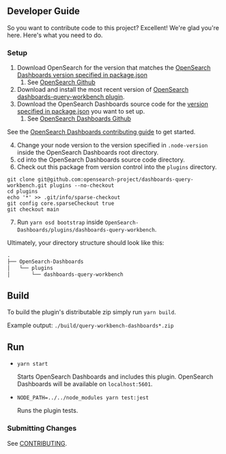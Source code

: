 ## Developer Guide

So you want to contribute code to this project? Excellent! We're glad you're here. Here's what you need to do.

### Setup

1. Download OpenSearch for the version that matches the [OpenSearch Dashboards version specified in package.json](package.json)
   1. See [OpenSearch Github](https://github.com/opensearch-project/OpenSearch)
2. Download and install the most recent version of [OpenSearch dashboards-query-workbench plugin](https://github.com/opensearch-project/dashboards-query-workbench).
3. Download the OpenSearch Dashboards source code for the [version specified in package.json](package.json) you want to set up.
   1. See [OpenSearch Dashboards Github](https://github.com/opensearch-project/OpenSearch-Dashboards) 

See the [OpenSearch Dashboards contributing guide](https://github.com/opensearch-project/OpenSearch-Dashboards/blob/main/CONTRIBUTING.md) to get started.
   
4. Change your node version to the version specified in `.node-version` inside the OpenSearch Dashboards root directory.
5. cd into the OpenSearch Dashboards source code directory.
6. Check out this package from version control into the `plugins` directory.
```
git clone git@github.com:opensearch-project/dashboards-query-workbench.git plugins --no-checkout
cd plugins
echo '*' >> .git/info/sparse-checkout
git config core.sparseCheckout true
git checkout main
```
7. Run `yarn osd bootstrap` inside `OpenSearch-Dashboards/plugins/dashboards-query-workbench`.

Ultimately, your directory structure should look like this:

```md
.
├── OpenSearch-Dashboards
│   └── plugins
│       └── dashboards-query-workbench
```


## Build

To build the plugin's distributable zip simply run `yarn build`.

Example output: `./build/query-workbench-dashboards*.zip`


## Run

- `yarn start`

  Starts OpenSearch Dashboards and includes this plugin. OpenSearch Dashboards will be available on `localhost:5601`.

- `NODE_PATH=../../node_modules yarn test:jest`

  Runs the plugin tests.


### Submitting Changes

See [CONTRIBUTING](CONTRIBUTING.md).